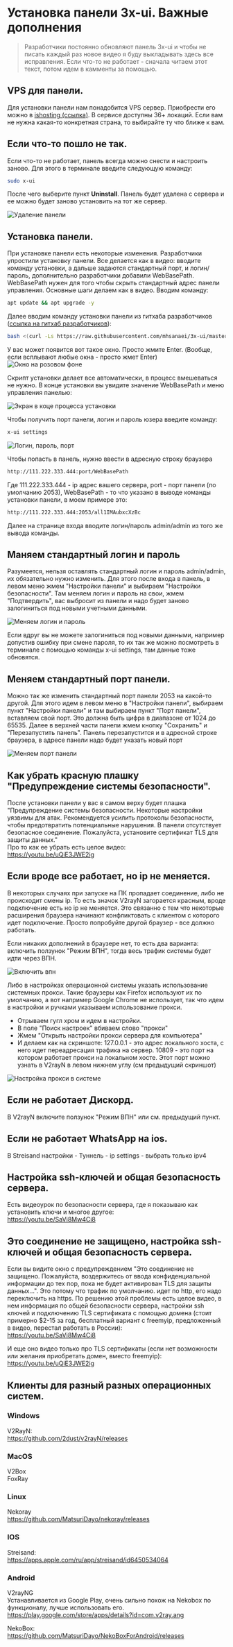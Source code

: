 # Установка панели 3x-ui. Важные дополнения 
>Разработчики постоянно обновляют панель 3x-ui и чтобы не писать каждый раз новое видео я буду выкладывать здесь все исправления. Если что-то не работает - сначала читаем этот текст, потом идем в камменты за помощью.

## VPS для панели.
Для установки панели нам понадобится VPS сервер. Приобрести его можно в <a href="https://bit.ly/3rOqvPE)" target="_blank">ishosting (ссылка)</a>.
В сервисе доступны 36+ локаций. Если вам не нужна какая-то конкретная страна, то выбирайте ту что ближе к вам.

## Если что-то пошло не так.
Если что-то не работает, панель всегда можно снести и настроить заново. Для этого в терминале введите следующую команду:
```sh
sudo x-ui
```
После чего выберите пункт **Uninstall**. Панель будет удалена с сервера и ее можно будет заново установить на тот же сервер.

![Удаление панели](https://raw.githubusercontent.com/ServerTechnologies/youtube-instructions/refs/heads/main/screenshots/3x-ui/uninstall.jpg)

## Установка панели.
При установке панели есть некоторые изменения. Разработчики упростили установку панели. Все делается как в видео: вводите команду установки, а дальше задаются стандартный порт, и логин/пароль, дополнительно разработчики добавили WebBasePath.
WebBasePath нужен для того чтобы скрыть стандартный адрес панели управления. Основные шаги делаем как в видео. Вводим команду:
```sh
apt update && apt upgrade -y
```
Далее вводим команду установки панели из гитхаба разработчиков ([ссылка на гитхаб разработчиков](https://github.com/MHSanaei/3x-ui?ysclid=lstfiw45v6910325792)):
```sh
bash <(curl -Ls https://raw.githubusercontent.com/mhsanaei/3x-ui/master/install.sh)
```
У вас может появится вот такое окно. Просто жмите Enter. (Вообще, если всплывают любые окна - просто жмет Enter)
![Окно на розовом фоне](https://raw.githubusercontent.com/ServerTechnologies/youtube-instructions/refs/heads/main/screenshots/3x-ui/pink-display.jpg)

Скрипт установки делает все автоматически, в процесс вмешеваться не нужно. В конце установки вы увидите значение WebBasePath и меню управления панелью:

![Экран в коце процесса установки](https://raw.githubusercontent.com/ServerTechnologies/youtube-instructions/refs/heads/main/screenshots/3x-ui/end-of-install.png)

Чтобы получить порт панели, логин и пароль юзера введите команду:

```sh
x-ui settings
```
![Логин, пароль, порт](https://raw.githubusercontent.com/ServerTechnologies/youtube-instructions/refs/heads/main/screenshots/3x-ui/x-ui-settings.png)


Чтобы попасть в панель, нужно ввести в адресную строку браузера
 ```sh
http://111.222.333.444:port/WebBasePath
```

Где 111.222.333.444 - ip адрес вашего сервера, port - порт панели (по умолчанию 2053), WebBasePath - то что указано в выводе команды установки панели, в моем примере это:
```sh
http://111.222.333.444:2053/all1IMAubxcXzBc
```
Далее на странице входа вводите логин/пароль admin/admin из того же вывода команды.

## Маняем стандартный логин и пароль
Разумеется, нельзя оставлять стандартный логин и пароль admin/admin, их обязательно нужно изменить. Для этого после входа в панель, в левом меню жмем "Настройки панели" и выбираем "Настройки безопасности".
Там меняем логин и пароль на свои, жмем "Подтвердить", вас выбросит из панели и надо будет заново залогиниться под новыми  учетными данными.

![Меняем логин и пароль](https://raw.githubusercontent.com/ServerTechnologies/youtube-instructions/refs/heads/main/screenshots/3x-ui/security-settings.png)

Если вдруг вы не можете залогиниться под новыми данными, например допустив ошибку при смене пароля, то их так же можно посмотреть в терминале с помощью команды x-ui settings, там данные тоже обновятся.
## Меняем стандартный порт панели.
Можно так же изменить стандартный порт панели 2053 на какой-то другой. Для этого идем в левом меню в "Настройки панели", выбираем пункт "Настройки панели" и там выбираем пункт "Порт панели", вставляем свой порт. Это 
должна быть цифра в диапазоне от 1024 до 65535. Далее в верхней части панели жмем кнопку "Сохранить" и "Перезапустить панель". Панель перезапустится и в адресной строке браузера, в адресе панели надо будет указать новый порт

![Меняем порт панели](https://raw.githubusercontent.com/ServerTechnologies/youtube-instructions/refs/heads/main/screenshots/3x-ui/pannel-port.png)

## Как убрать красную плашку "Предупреждение системы безопасности".
После установки панели у вас в самом верху будет плашка "Предупреждение системы безопасности. Некоторые настройки уязвимы для атак. Рекомендуется усилить протоколы безопасности, чтобы предотвратить потенциальные нарушения. В панели отсутствует безопасное соединение. Пожалуйста, установите сертификат TLS для защиты данных."\
Про то как ее убрать есть целое видео:\
https://youtu.be/uQiE3JWE2ig

## Если вроде все работает, но ip не меняется.
В некоторых случаях при запуске на ПК пропадает соединение, либо не происходит смены ip. То есть значок V2rayN загорается красным, вроде подключение есть но ip не меняется. Это связанно с тем что некоторые расширения браузера начинают конфликтовать с клиентом с которого идет подключение. Просто попробуйте другой браузер - все должно работать.

Если никаких дополнений в браузере нет, то есть два варианта: включить ползунок "Режим ВПН", тогда весь трафик системы будет идти через ВПН.

![Включить впн](https://raw.githubusercontent.com/ServerTechnologies/youtube-instructions/refs/heads/main/screenshots/3x-ui/vpn-mode.jpg)

Либо в настройках операционной системы указать использование системных прокси. Такие браузеры как Firefox используют их по умолчанию, а вот например Google Chrome не использует, так что идем в настройки и ручками указываем использование прокси.
- Отрываем гугл хром и идем в настройки.
- В поле "Поиск настроек" вбиваем слово "прокси"
- Жмем "Открыть настройки прокси сервера для компьютера"
- И делаем как на скриншоте: 127.0.0.1 - это адрес локального хоста, с него идет переадресация трафика на сервер. 10809 - это порт на котором работает прокси на локальном хосте. Этот порт можно узнать в V2rayN в левом нижнем углу (см предыдущий скриншот)

![Настройка прокси в системе](https://raw.githubusercontent.com/ServerTechnologies/youtube-instructions/refs/heads/main/screenshots/3x-ui/proxy-settings.jpg)

## Если не работает Дискорд.
В V2rayN включите ползунок "Режим ВПН" или см. предыдущий пункт.

## Если не работает WhatsApp на ios.
В Streisand настройки - Туннель - ip settings - выбрать только ipv4

## Настройка ssh-ключей и общая безопасность сервера.
Есть видеоурок по безопасности сервера, где я показываю как установить ключи и многое другое:\
https://youtu.be/SaVi8Mw4Ci8

## Это соединение не защищено, настройка ssh-ключей и общая безопасность сервера.
Если вы видите окно с предупреждением "Это соединение не защищено. Пожалуйста, воздержитесь от ввода конфиденциальной информации до тех пор, пока не будет активирован TLS для защиты данных...". Это потому что трафик по умолчанию. идет по http, его надо переключить на https.
По решению этой проблемы есть целое видео, в нем информация по общей безопасности сервера, настройки ssh ключей и подключению TLS сертификата с помощью домена (стоит примерно $2-15 за год, бесплатный вариант с freemyip, предложенный в видео, перестал работать в России):\
https://youtu.be/SaVi8Mw4Ci8

И еще оно видео только про TLS сертификаты (если нет возможности или желания приобретать домен, вместо freemyip):\
https://youtu.be/uQiE3JWE2ig
## Клиенты для разный разных операционных систем.
### Windows
V2RayN:\
https://github.com/2dust/v2rayN/releases

### MacOS
V2Box\
FoxRay

### Linux
Nekoray\
https://github.com/MatsuriDayo/nekoray/releases

### IOS
Streisand:\
https://apps.apple.com/ru/app/streisand/id6450534064

### Android
V2rayNG\
Устанавливается из Google Play, очень сильно похож на Nekobox по функционалу, лучше использовать его.\
https://play.google.com/store/apps/details?id=com.v2ray.ang

NekoBox:\
https://github.com/MatsuriDayo/NekoBoxForAndroid/releases

